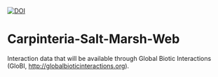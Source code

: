 [![DOI](https://zenodo.org/badge/37739257.svg)](https://zenodo.org/badge/latestdoi/37739257)

# Carpinteria-Salt-Marsh-Web

Interaction data that will be available through Global Biotic Interactions (GloBI, http://globalbioticinteractions.org).
